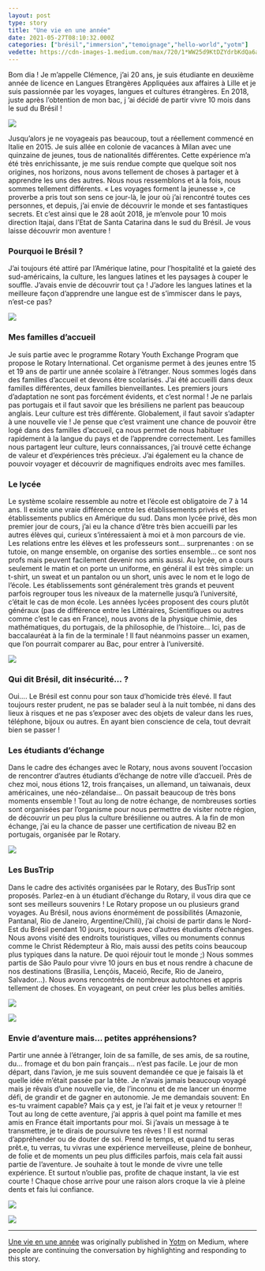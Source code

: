 ```yaml
---
layout: post
type: story
title: "Une vie en une année"
date: 2021-05-27T08:10:32.000Z
categories: ["brésil","immersion","temoignage","hello-world","yotm"]
vedette: https://cdn-images-1.medium.com/max/720/1*WW25d9KtDZYdrbKdQa6agA.jpeg
---
```


Bom dia ! Je m’appelle Clémence, j’ai 20 ans, je suis étudiante en deuxième année de licence en Langues Etrangères Appliquées aux affaires à Lille et je suis passionnée par les voyages, langues et cultures étrangères. En 2018, juste après l’obtention de mon bac, j ’ai décidé de partir vivre 10 mois dans le sud du Brésil !

![](https://cdn-images-1.medium.com/max/720/1*WW25d9KtDZYdrbKdQa6agA.jpeg)

Jusqu’alors je ne voyageais pas beaucoup, tout a réellement commencé en Italie en 2015. Je suis allée en colonie de vacances à Milan avec une quinzaine de jeunes, tous de nationalités différentes. Cette expérience m’a été très enrichissante, je me suis rendue compte que quelque soit nos origines, nos horizons, nous avons tellement de choses à partager et à apprendre les uns des autres. Nous nous ressemblons et à la fois, nous sommes tellement différents. « Les voyages forment la jeunesse », ce proverbe a pris tout son sens ce jour-là, le jour où j’ai rencontré toutes ces personnes, et depuis, j’ai envie de découvrir le monde et ses fantastiques secrets. Et c’est ainsi que le 28 août 2018, je m’envole pour 10 mois direction Itajaí, dans l’Etat de Santa Catarina dans le sud du Brésil. Je vous laisse découvrir mon aventure !

### Pourquoi le Brésil ?

J’ai toujours été attiré par l’Amérique latine, pour l’hospitalité et la gaieté des sud-américains, la culture, les langues latines et les paysages à couper le souffle. J’avais envie de découvrir tout ça ! J’adore les langues latines et la meilleure façon d’apprendre une langue est de s’immiscer dans le pays, n’est-ce pas?

![](https://cdn-images-1.medium.com/max/540/1*QS26J77IrAACItViJ3P5bw.jpeg)

### Mes familles d’accueil

Je suis partie avec le programme Rotary Youth Exchange Program que propose le Rotary International. Cet organisme permet à des jeunes entre 15 et 19 ans de partir une année scolaire à l’étranger. Nous sommes logés dans des familles d’accueil et devons être scolarisés. J’ai été accueilli dans deux familles différentes, deux familles bienveillantes. Les premiers jours d’adaptation ne sont pas forcément évidents, et c’est normal ! Je ne parlais pas portugais et il faut savoir que les brésiliens ne parlent pas beaucoup anglais. Leur culture est très différente. Globalement, il faut savoir s’adapter à une nouvelle vie ! Je pense que c’est vraiment une chance de pouvoir être logé dans des familles d’accueil, ça nous permet de nous habituer rapidement à la langue du pays et de l’apprendre correctement. Les familles nous partagent leur culture, leurs connaissances, j’ai trouvé cette échange de valeur et d’expériences très précieux. J’ai également eu la chance de pouvoir voyager et découvrir de magnifiques endroits avec mes familles.

### Le lycée

Le système scolaire ressemble au notre et l’école est obligatoire de 7 à 14 ans. Il existe une vraie différence entre les établissements privés et les établissements publics en Amérique du sud. Dans mon lycée privé, dès mon premier jour de cours, j’ai eu la chance d’être très bien accueilli par les autres élèves qui, curieux s’intéressaient à moi et à mon parcours de vie. Les relations entre les élèves et les professeurs sont… surprenantes : on se tutoie, on mange ensemble, on organise des sorties ensemble… ce sont nos profs mais peuvent facilement devenir nos amis aussi. Au lycée, on a cours seulement le matin et on porte un uniforme, en général il est très simple: un t-shirt, un sweat et un pantalon ou un short, unis avec le nom et le logo de l’école. Les établissements sont généralement très grands et peuvent parfois regrouper tous les niveaux de la maternelle jusqu’à l’université, c’était le cas de mon école. Les années lycées proposent des cours plutôt généraux (pas de différence entre les Littéraires, Scientifiques ou autres comme c’est le cas en France), nous avons de la physique chimie, des mathématiques, du portugais, de la philosophie, de l’histoire… Ici, pas de baccalauréat à la fin de la terminale ! Il faut néanmoins passer un examen, que l’on pourrait comparer au Bac, pour entrer à l’université.

![](https://cdn-images-1.medium.com/max/960/1*i5E5ycyXg-n-X8vo-TpfrA.jpeg)

### Qui dit Brésil, dit insécurité… ?

Oui…. Le Brésil est connu pour son taux d’homicide très élevé. Il faut toujours rester prudent, ne pas se balader seul à la nuit tombée, ni dans des lieux à risques et ne pas s’exposer avec des objets de valeur dans les rues, téléphone, bijoux ou autres. En ayant bien conscience de cela, tout devrait bien se passer !

### Les étudiants d’échange

Dans le cadre des échanges avec le Rotary, nous avons souvent l’occasion de rencontrer d’autres étudiants d’échange de notre ville d’accueil. Près de chez moi, nous étions 12, trois françaises, un allemand, un taiwanais, deux américaines, une néo-zélandaise… On passait beaucoup de très bons moments ensemble ! Tout au long de notre échange, de nombreuses sorties sont organisées par l’organisme pour nous permettre de visiter notre région, de découvrir un peu plus la culture brésilienne ou autres. A la fin de mon échange, j’ai eu la chance de passer une certification de niveau B2 en portugais, organisée par le Rotary.

![](https://cdn-images-1.medium.com/max/1024/1*rEdmIE4dKeS-R5SxPd3Gzw.jpeg)

### Les BusTrip

Dans le cadre des activités organisées par le Rotary, des BusTrip sont proposés. Parlez-en à un étudiant d’échange du Rotary, il vous dira que ce sont ses meilleurs souvenirs ! Le Rotary propose un ou plusieurs grand voyages. Au Brésil, nous avions énormément de possibilités (Amazonie, Pantanal, Rio de Janeiro, Argentine/Chili), j’ai choisi de partir dans le Nord-Est du Brésil pendant 10 jours, toujours avec d’autres étudiants d’échanges. Nous avons visité des endroits touristiques, villes ou monuments connus comme le Christ Rédempteur à Rio, mais aussi des petits coins beaucoup plus typiques dans la nature. De quoi réjouir tout le monde ;) Nous sommes partis de São Paulo pour vivre 10 jours en bus et nous rendre à chacune de nos destinations (Brasilia, Lençóis, Maceió, Recife, Rio de Janeiro, Salvador…). Nous avons rencontrés de nombreux autochtones et appris tellement de choses. En voyageant, on peut créer les plus belles amitiés.

![](https://cdn-images-1.medium.com/max/960/1*Cm5TZEE09LAKHz5tu67iQA.jpeg)

![](https://cdn-images-1.medium.com/max/960/1*_NfbG68038_gejCcxG1zqA.jpeg)

### Envie d’aventure mais… petites appréhensions?

Partir une année à l’étranger, loin de sa famille, de ses amis, de sa routine, du… fromage et du bon pain français… n’est pas facile. Le jour de mon départ, dans l’avion, je me suis souvent demandée ce que je faisais là et quelle idée m’était passée par la tête. Je n’avais jamais beaucoup voyagé mais je rêvais d’une nouvelle vie, de l’inconnu et de me lancer un énorme défi, de grandir et de gagner en autonomie. Je me demandais souvent: En es-tu vraiment capable? Mais ça y est, je l’ai fait et je veux y retourner !! Tout au long de cette aventure, j’ai appris à quel point ma famille et mes amis en France était importants pour moi. Si j’avais un message à te transmettre, je te dirais de poursuivre tes rêves ! Il est normal d’appréhender ou de douter de soi. Prend le temps, et quand tu seras prêt.e, tu verras, tu vivras une expérience merveilleuse, pleine de bonheur, de folie et de moments un peu plus difficiles parfois, mais cela fait aussi partie de l’aventure. Je souhaite à tout le monde de vivre une telle expérience. Et surtout n’oublie pas, profite de chaque instant, la vie est courte ! Chaque chose arrive pour une raison alors croque la vie à pleine dents et fais lui confiance.

![](https://cdn-images-1.medium.com/max/528/1*sHMkyD39SO2T9V6MLPWhew.jpeg)

![](https://medium.com/_/stat?event=post.clientViewed&referrerSource=full_rss&postId=70ef150968f4)

* * *

[Une vie en une année](https://medium.com/yotm/une-vie-en-une-ann%C3%A9e-70ef150968f4) was originally published in [Yotm](https://medium.com/yotm) on Medium, where people are continuing the conversation by highlighting and responding to this story.